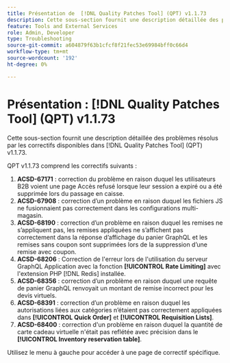 ```yaml
---
title: Présentation de  [!DNL Quality Patches Tool] (QPT) v1.1.73
description: Cette sous-section fournit une description détaillée des problèmes résolus par les correctifs disponibles dans  [!DNL Quality Patches Tool] (QPT) v1.1.73.
feature: Tools and External Services
role: Admin, Developer
type: Troubleshooting
source-git-commit: a604879f63b1cfcf8f21fec53e69984bff0c66d4
workflow-type: tm+mt
source-wordcount: '192'
ht-degree: 0%

---
```


# Présentation : [!DNL Quality Patches Tool] (QPT) v1.1.73

Cette sous-section fournit une description détaillée des problèmes résolus par les correctifs disponibles dans [!DNL Quality Patches Tool] (QPT) v1.1.73.

QPT v1.1.73 comprend les correctifs suivants :
1. **ACSD-67171** : correction du problème en raison duquel les utilisateurs B2B voient une page Accès refusé lorsque leur session a expiré ou a été supprimée lors du passage en caisse.
1. **ACSD-67908** : correction d’un problème en raison duquel les fichiers JS ne fusionnaient pas correctement dans les configurations multi-magasin.
1. **ACSD-68190** : correction d’un problème en raison duquel les remises ne s’appliquent pas, les remises appliquées ne s’affichent pas correctement dans la réponse d’affichage du panier GraphQL et les remises sans coupon sont supprimées lors de la suppression d’une remise avec coupon.
1. **ACSD-68206** : Correction de l&#39;erreur lors de l&#39;utilisation du serveur GraphQL Application avec la fonction **[!UICONTROL Rate Limiting]** avec l&#39;extension PHP [!DNL Redis] installée.
1. **ACSD-68356** : correction d’un problème en raison duquel une requête de panier GraphQL renvoyait un montant de remise incorrect pour les devis virtuels.
1. **ACSD-68391** : correction d’un problème en raison duquel les autorisations liées aux catégories n’étaient pas correctement appliquées dans **[!UICONTROL Quick Order]** et **[!UICONTROL Requisition Lists]**.
1. **ACSD-68400** : correction d&#39;un problème en raison duquel la quantité de carte cadeau virtuelle n&#39;était pas reflétée avec précision dans le **[!UICONTROL Inventory reservation table]**.

Utilisez le menu à gauche pour accéder à une page de correctif spécifique.
